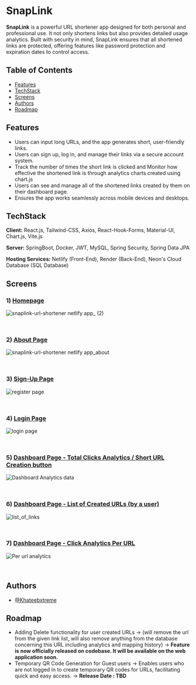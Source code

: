 
# SnapLink

**SnapLink** is a powerful URL shortener app designed for both personal and professional use. It not only shortens links but also provides detailed usage analytics. Built with security in mind, SnapLink ensures that all shortened links are protected, offering features like password protection and expiration dates to control access.

## Table of Contents
- [Features](#features)
- [TechStack](#techstack)
- [Screens](#screens)
- [Authors](#authors)
- [Roadmap](#roadmap)


## Features

- Users can input long URLs, and the app generates short, user-friendly links.
- Users can sign up, log in, and manage their links via a secure account system.
- Track the number of times the short link is clicked and Monitor how effective the shortened link is through analytics charts created using chart.js
- Users can see and manage all of the shortened links created by them on their dashboard page.
- Ensures the app works seamlessly across mobile devices and desktops.


## TechStack

**Client:** React.js, Tailwind-CSS, Axios, React-Hook-Forms, Material-UI, Chart.js, Vite.js

**Server:** SpringBoot, Docker, JWT, MySQL, Spring Security, Spring Data JPA

**Hosting Services:** Netlify (Front-End), Render (Back-End), Neon's Cloud Database (SQL Database)

## Screens

### 1) <ins>Homepage</ins>

![snaplink-url-shortener netlify app_ (2)](https://github.com/user-attachments/assets/3b20f35a-c2f4-472b-ba1f-20fb18c3b2d3)

&nbsp;

### 2) <ins>About Page</ins>

![snaplink-url-shortener netlify app_about](https://github.com/user-attachments/assets/6b0827d9-8c76-41be-85bc-3ce62df0dfeb)

&nbsp;

### 3) <ins>Sign-Up Page</ins>

![register page](https://github.com/user-attachments/assets/a7ec705f-d9cf-41ac-bb0d-6b8bc8965c6f)

&nbsp;

### 4) <ins>Login Page</ins>

![login page](https://github.com/user-attachments/assets/db695849-1585-4727-b2ca-4aad26d40cf3)

&nbsp;

### 5) <ins>Dashboard Page - Total Clicks Analytics / Short URL Creation button</ins>

![Dashboard Analytics data](https://github.com/user-attachments/assets/46454af2-8060-44d6-929d-cdb452f214f8)

&nbsp;

### 6) <ins>Dashboard Page - List of Created URLs (by a user)</ins>

![list_of_links](https://github.com/user-attachments/assets/bc6460be-e16d-47d1-8c46-0d2a6da79d73)


&nbsp;

### 7) <ins>Dashboard Page - Click Analytics Per URL</ins>

![Per url analytics](https://github.com/user-attachments/assets/60ad4f10-35dd-46a1-86f7-9e62f3770ed9)

&nbsp;

## Authors

- [@Khateebxtreme](https://github.com/Khateebxtreme)

## Roadmap

- Adding Delete functionality for user created URLs -> (will remove the url from the given link list, will also remove anything from the database concerning this URL including analytics and mapping history) -> <b>Feature is now officially released on codebase. It will be available on the web application soon.</b>
- Temporary QR Code Generation for Guest users -> Enables users who are not logged in to create temporary QR codes for URLs, facilitating quick and easy access. -> <b>Release Date : TBD</b>




